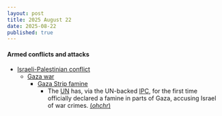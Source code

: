 ```yaml
---
layout: post
title: 2025 August 22
date: 2025-08-22
published: true
---
```



#### Armed conflicts and attacks

* [Israeli-Palestinian conflict](https://en.wikipedia.org/wiki/Israeli-Palestinian_conflict "Israeli-Palestinian conflict")
  * [Gaza war](https://en.wikipedia.org/wiki/Gaza_war "Gaza war")
    * [Gaza Strip famine](https://en.wikipedia.org/wiki/Gaza_Strip_famine "Gaza Strip famine")
      * The [UN](https://en.wikipedia.org/wiki/United_Nations "United Nations") has, via the UN-backed [IPC](https://en.wikipedia.org/wiki/Integrated_Food_Security_Phase_Classification "Integrated Food Security Phase Classification"), for the first time officially declared a famine in parts of Gaza, accusing Israel of war crimes. [(*ohchr*)](https://www.ohchr.org/en/press-releases/2025/08/turk-says-gaza-governorate-famine-direct-result-israeli-government-actions)
